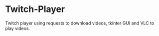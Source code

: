 # Twitch-Player
Twitch player using requests to download videos, tkinter GUI and VLC to play videos.
